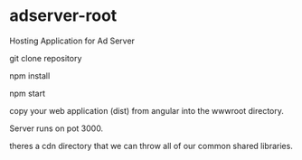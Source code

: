 # adserver-root
Hosting Application for Ad Server

git clone repository

npm install

npm start

copy your web application (dist) from angular into the wwwroot directory.

Server runs on pot 3000.

theres a cdn directory that we can throw all of our common shared libraries.


